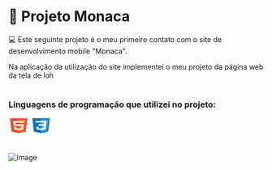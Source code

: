 # 📲 Projeto Monaca 
💻 Este seguinte projeto é o meu primeiro contato com o site de desenvolvimento mobile "Monaca".

Na aplicação da utilização do site implementei o meu projeto da página web da tela de loh
#

### Linguagens de programação que utilizei no projeto:
 <img align="center" alt="HTML" height="30" width="40" src="https://raw.githubusercontent.com/devicons/devicon/master/icons/html5/html5-original.svg"> <img align="center" alt="CSS" height="30" width="40" src="https://raw.githubusercontent.com/devicons/devicon/master/icons/css3/css3-original.svg">
 
 #

![image](https://user-images.githubusercontent.com/123119430/218890071-cccd5042-b3f9-477d-8876-2d9f9df4e508.png)
